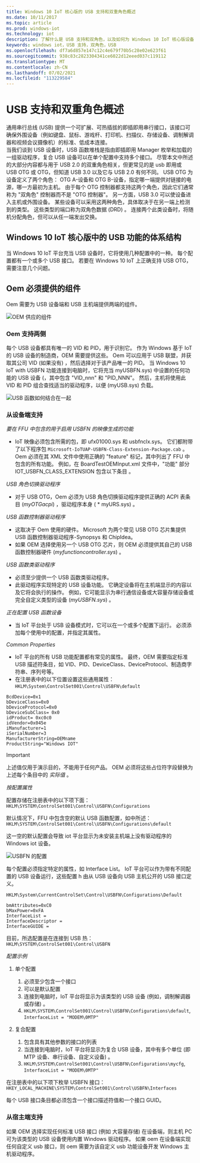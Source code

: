 ```yaml
---
title: Windows 10 IoT 核心版的 USB 支持和双重角色概述
ms.date: 10/11/2017
ms.topic: article
ms.prod: windows-iot
ms.technology: iot
description: 了解什么是 USB 支持和双角色，以及如何为 Windows 10 IoT 核心版设备自定义此功能。
keywords: windows iot，USB 支持，双角色，USB
ms.openlocfilehash: df7a6d857e147c12c4e679f70b5c28e02e623f61
ms.sourcegitcommit: 938c83c2823304341ce6022d12eeed037c119112
ms.translationtype: MT
ms.contentlocale: zh-CN
ms.lasthandoff: 07/02/2021
ms.locfileid: "113229584"
---
```

# <a name="overview-of-usb-support-and-dual-role"></a>USB 支持和双重角色概述

通用串行总线 (USB) 提供一个可扩展、可热插拔的即插即用串行接口，该接口可确保外围设备（例如键盘、鼠标、游戏杆、打印机、扫描仪、存储设备、调制解调器和视频会议摄像机）的标准、低成本连接。  
当我们谈到 USB 设备时，USB 函数堆栈是指由即插即用 Manager 枚举和加载的一组驱动程序，复合 USB 设备可以在单个配置中支持多个接口。 尽管本文中所述的大部分内容都与用于 USB 2.0 的双重角色相关，但更常见的是 usb 即用或 USB OTG 或 OTG，但知道 USB 3.0 以及它与 USB 2.0 有何不同。 USB OTG 为设备定义了两个角色： OTG A-设备和 OTG B-设备，指定哪一端提供对链接的电源，哪一方最初为主机。 由于每个 OTG 控制器都支持这两个角色，因此它们通常称为 "双角色" 控制器而不是 "OTG 控制器"。 另一方面，USB 3.0 可以使设备进入主机或外围设备。 某些设备可以采用这两种角色，具体取决于在另一端上检测到的类型。 这些类型的端口称为双角色数据 (DRD) 。 连接两个此类设备时，将随机分配角色，但可以从任一端发出交换。 

## <a name="architecture-of-usb-function-in-windows-10-iot-core"></a>Windows 10 IoT 核心版中的 USB 功能的体系结构

当 Windows 10 IoT 平台充当 USB 设备时，它将使用几种配置中的一种。 每个配置都有一个或多个 USB 接口。 若要在 Windows 10 IoT 上正确支持 USB OTG，需要注意几个问题。  

## <a name="components-oems-have-to-supply"></a>Oem 必须提供的组件

Oem 需要为 USB 设备端和 USB 主机端提供两端的组件。  

![OEM 供应的组件](../media/USB-Support/OEM-Components.png)

### <a name="oems-support-for-both-sides"></a>Oem 支持两侧

每个 USB 设备都具有唯一的 VID 和 PID，用于识别它。 作为 Windows 基于 IoT 的 USB 设备的制造商，OEM 需要提供这些。  Oem 可以应用于 USB 联盟，并获取其公司 VID (如果没有) ，然后选择对于该产品唯一的 PID。 当 Windows 10 IoT with USBFN 功能连接到电脑时，它将充当 myUSBFN.sys) 中设置的任何功能的 USB 设备 (，其中包含 "VID_nnn" 和 "PID_NNN"。 然后，主机将使用此 VID 和 PID 组合查找适当的驱动程序，以便 (myUSB.sys) 负载。 

![USB 函数如何结合在一起](../media/USB-Support/OEM-supplies.png)

### <a name="supporting-from-the-device-side"></a>从设备端支持

_要在 FFU 中包含的用于启用 USBFN 的映像生成的功能_
* IoT 映像必须包含所需的包，即 ufx01000.sys 和 usbfnclx.sys。 它们都附带了以下程序包 `Microsoft-IoTUAP-USBFN-Class-Extension-Package.cab` 。 Oem 必须在其 XML 文件中使用正确的 "feature" 标记，其中列出了 FFU 中包含的所有功能。 例如，在 BoardTestOEMInput.xml 文件中，"功能" 部分 <Feature>IOT_USBFN_CLASS_EXTENSION</Feature>  包含以下条目 <Microsoft> 。 

_USB 角色切换驱动程序_
* 对于 USB OTG，Oem 必须为 USB 角色切换驱动程序提供正确的 ACPI 表条目 (*myOTGacpi*) ，驱动程序本身 ( * myURS.sys) 。

_USB 函数控制器驱动程序_
* 这取决于 Oem 使用的硬件。 Microsoft 为两个常见 USB OTG 芯片集提供 USB 函数控制器驱动程序-Synopsys 和 ChipIdea。
* 如果 OEM 选择使用另一个 USB OTG 芯片，则 OEM 必须提供其自己的 USB 函数控制器硬件 (*myfunctioncontroller.sys*) 。

_USB 函数类驱动程序_
* 必须至少提供一个 USB 函数类驱动程序。
* 此驱动程序实现特定的 USB 设备功能。 它确定设备将在主机端显示的内容以及它将会执行的操作。
例如，它可能显示为串行通信设备或大容量存储设备或完全自定义类型的设备 (*myUSBFN.sys*) 。

_正在配置 USB 函数设备_
* 当 IoT 平台处于 USB 设备模式时，它可以在一个或多个配置下运行。 必须添加每个使用中的配置，并指定其属性。

_Common Properties_
* IoT 平台的所有 USB 功能配置都有常见的属性。 最终，OEM 需要指定标准 USB 描述符条目，如 VID、PID、DeviceClass、DeviceProtocol、制造商字符串、序列号等。
* 在注册表中的以下位置设置这些通用属性： `HKLM\System\ControlSet001\Control\USBFN\default`

```
BcdDevice=0x1 
bDeviceClass=0x0 
bDeviceProtocol=0x0 
bDeviceSubClass= 0x0 
idProduct= 0xc0c0 
idVendor=0x045e 
iManufacturer=1 
iSerialNumber=3 
ManufacturerString=OEMname 
ProductString="Windows IOT" 
```
> [!IMPORTANT]
> 上述值仅用于演示目的，不能用于任何产品。 OEM 必须将这些占位符字段替换为上述每个条目中的 *实际值* 。

_按配置属性_

配置存储在注册表中的以下项下面： `HKLM\SYSTEM\ControlSet001\Control\USBFN\Configurations`

默认情况下，FFU 中包含空的默认 USB 函数配置，如中所述： `HKLM\SYSTEM\ControlSet001\Control\USBFN\Configurations\default`

这一空的默认配置会导致 iot 平台显示为未安装主机端上没有驱动程序的 Windows iot 设备。

![USBFN 的配置](../media/USB-Support/config-screenshot.png)

每个配置必须指定特定的属性，如 Interface List。 IoT 平台可以作为带有不同配置的 USB 设备运行，这些配置 h 由从 USB 设备向 USB 主机公开的 USB 接口定义。

`HKLM\System\CurrentControlSet\Control\USBFN\Configurations\Default`

```
bmAttributes=0xC0
bMaxPower=0xFA
InterfaceList =
InterfaceDescriptor =
InterfaceGUIDE =
```

目前，所选配置是在连接到 USB 热： `HKLM\SYSTEM\ControlSet001\Control\USBFN`

_配置示例_

1. 单个配置
   1. 必须至少包含一个接口
   2. 可以是默认配置
   3. 连接到电脑时，IoT 平台将显示为该类型的 USB 设备 (例如，调制解调器或存储) 。
   4. `HKLM\SYSTEM\ControlSet001\Control\USBFN\Configurations\default`, `InterfaceList = "MODEM\0MTP"`

2. 复合配置
   1. 包含具有其他参数的接口的列表
   2. 当连接到电脑时，IoT 平台将显示为复合 USB 设备，其中有多个单位 (即 MTP 设备、串行设备、自定义设备) 。
   3. `HKLM\SYSTEM\ControlSet001\Control\USBFN\Configurations\mycfg`, `InterfaceList = "MODEM\0MTP"`

在注册表中的以下项下枚举 USBFN 接口： `HKEY_LOCAL_MACHINE\SYSTEM\ControlSet001\Control\USBFN\Interfaces`

每个 USB 接口条目都必须包含一个接口描述符值和一个接口 GUID。

### <a name="supporting-from-the-host-side"></a>从宿主端支持

如果 OEM 选择实现任何标准 USB 接口 (例如 大容量存储) 在设备端，则主机 PC 可为该类型的 USB 设备使用内置 Windows 驱动程序。 如果 oem 在设备端实现任何自定义 usb 接口，则 oem 需要为该自定义 usb 功能设备开发 Windows 主机驱动程序。 

